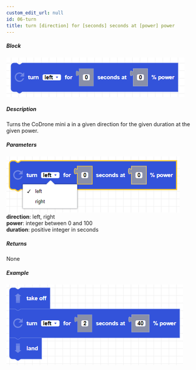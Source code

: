 ```yaml
---
custom_edit_url: null
id: 06-turn
title: turn [direction] for [seconds] seconds at [power] power
---
```


##### Block

![turn image](turn.png)

##### Description

Turns the CoDrone mini a in a given direction for the given duration at the given power.

##### Parameters
![turn params](turn_params.png)
**direction**: left, right <br /> 
**power**: integer between 0 and 100 <br /> 
**duration**: positive integer in seconds

##### Returns

None

##### Example

![turn example](turn_example.png)
